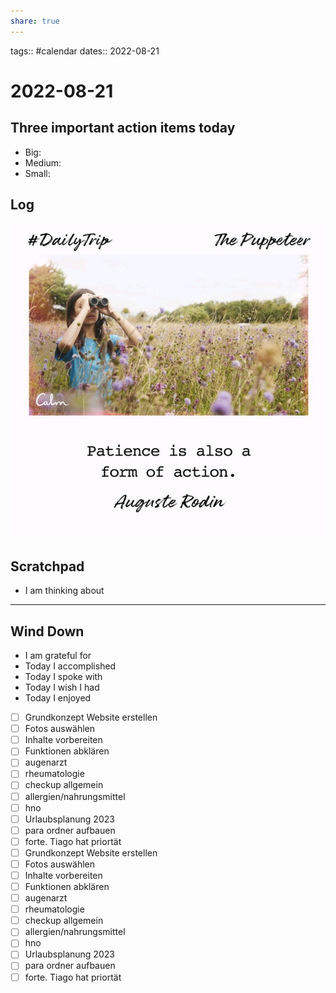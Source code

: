 ```yaml
---
share: true
---
```


tags:: #calendar
dates:: 2022-08-21

# 2022-08-21
## Three important action items today
- Big:
- Medium:
- Small:

## Log

![](../../1660802893991_calm.jpg)
## Scratchpad
- I am thinking about 


---

## Wind Down
- I am grateful for
- Today I accomplished 
- Today I spoke with 
- Today I wish I had 
- Today I enjoyed 
- [ ] Grundkonzept Website erstellen
- [ ] Fotos auswählen
- [ ] Inhalte vorbereiten
- [ ] Funktionen abklären
- [ ] augenarzt
- [ ] rheumatologie
- [ ] checkup allgemein
- [ ] allergien/nahrungsmittel
- [ ] hno
- [ ] Urlaubsplanung 2023
- [ ] para ordner aufbauen
- [ ] forte. Tiago hat priortät
- [ ] Grundkonzept Website erstellen
- [ ] Fotos auswählen
- [ ] Inhalte vorbereiten
- [ ] Funktionen abklären
- [ ] augenarzt
- [ ] rheumatologie
- [ ] checkup allgemein
- [ ] allergien/nahrungsmittel
- [ ] hno
- [ ] Urlaubsplanung 2023
- [ ] para ordner aufbauen
- [ ] forte. Tiago hat priortät
